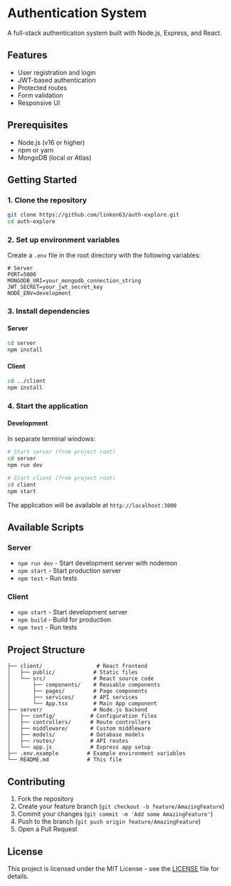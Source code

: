 # Authentication System

A full-stack authentication system built with Node.js, Express, and React.

## Features

- User registration and login
- JWT-based authentication
- Protected routes
- Form validation
- Responsive UI

## Prerequisites

- Node.js (v16 or higher)
- npm or yarn
- MongoDB (local or Atlas)

## Getting Started

### 1. Clone the repository

```bash
git clone https://github.com/linkon63/auth-explore.git
cd auth-explore
```

### 2. Set up environment variables

Create a `.env` file in the root directory with the following variables:

```env
# Server
PORT=5000
MONGODB_URI=your_mongodb_connection_string
JWT_SECRET=your_jwt_secret_key
NODE_ENV=development
```

### 3. Install dependencies

#### Server

```bash
cd server
npm install
```

#### Client

```bash
cd ../client
npm install
```

### 4. Start the application

#### Development

In separate terminal windows:

```bash
# Start server (from project root)
cd server
npm run dev

# Start client (from project root)
cd client
npm start
```

The application will be available at `http://localhost:3000`

## Available Scripts

### Server

- `npm run dev` - Start development server with nodemon
- `npm start` - Start production server
- `npm test` - Run tests

### Client

- `npm start` - Start development server
- `npm build` - Build for production
- `npm test` - Run tests

## Project Structure

```
├── client/                 # React frontend
│   ├── public/            # Static files
│   └── src/               # React source code
│       ├── components/    # Reusable components
│       ├── pages/         # Page components
│       ├── services/      # API services
│       └── App.tsx        # Main App component
├── server/                # Node.js backend
│   ├── config/           # Configuration files
│   ├── controllers/      # Route controllers
│   ├── middleware/       # Custom middleware
│   ├── models/           # Database models
│   ├── routes/           # API routes
│   └── app.js            # Express app setup
├── .env.example         # Example environment variables
└── README.md            # This file
```

## Contributing

1. Fork the repository
2. Create your feature branch (`git checkout -b feature/AmazingFeature`)
3. Commit your changes (`git commit -m 'Add some AmazingFeature'`)
4. Push to the branch (`git push origin feature/AmazingFeature`)
5. Open a Pull Request

## License

This project is licensed under the MIT License - see the [LICENSE](LICENSE) file for details.
